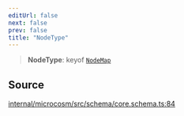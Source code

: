 ```yaml
---
editUrl: false
next: false
prev: false
title: "NodeType"
---
```


> **NodeType**: keyof [`NodeMap`](NodeMap.md)

## Source

[internal/microcosm/src/schema/core.schema.ts:84](https://github.com/nodenogg-in/alpha-p2p/blob/d78065f/internal/microcosm/src/schema/core.schema.ts#L84)
